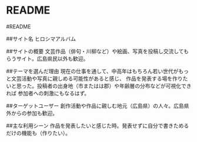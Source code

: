 # README
#README

##サイト名
ヒロシマアルバム

##サイトの概要
文芸作品（俳句・川柳など）や絵画、写真を投稿し交流してもらうサイト。広島県民以外も歓迎。

##テーマを選んだ理由
現在の仕事を通して、中高年はもちろん若い世代がもっと文芸活動や写真に親しめる可能性があると感じ、
作品を発表する場を作りたいと思った。投稿者の出身地（市またはは郡）や年齢層の分布などが可視化できれば
参加者への刺激にもなるはず。

##ターゲットユーザー
創作活動や作品に親しむ地元（広島県）の人々。広島県外からの参加も歓迎。

##主な利用シーン
作品を発表したいと感じた時。発表せずに自分で書きためるだけの機能も（作りたい）。